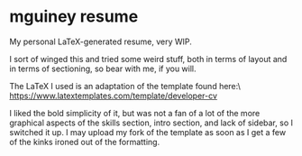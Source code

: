 # mguiney resume
My personal LaTeX-generated resume, very WIP.

I sort of winged this and tried some weird stuff, both in terms of layout and in terms of sectioning, so bear with me, if you will.

The LaTeX I used is an adaptation of the template found here:\\
https://www.latextemplates.com/template/developer-cv

I liked the bold simplicity of it, but was not a fan of a lot of the more graphical aspects of the skills section, intro section, and lack of sidebar, so I switched it up. I may upload my fork of the template as soon as I get a few of the kinks ironed out of the formatting.
